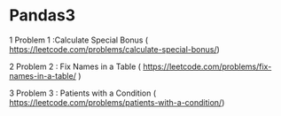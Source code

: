 # Pandas3

1 Problem 1 :Calculate Special Bonus ( https://leetcode.com/problems/calculate-special-bonus/)

2 Problem 2 : Fix Names in a Table	(	https://leetcode.com/problems/fix-names-in-a-table/ )


3 Problem 3 : Patients with a Condition ( https://leetcode.com/problems/patients-with-a-condition/)





